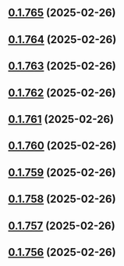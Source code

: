 ## [0.1.765](https://github.com/binary-braids/terraform-oracle/compare/v0.1.764...v0.1.765) (2025-02-26)



## [0.1.764](https://github.com/binary-braids/terraform-oracle/compare/v0.1.763...v0.1.764) (2025-02-26)



## [0.1.763](https://github.com/binary-braids/terraform-oracle/compare/v0.1.762...v0.1.763) (2025-02-26)



## [0.1.762](https://github.com/binary-braids/terraform-oracle/compare/v0.1.761...v0.1.762) (2025-02-26)



## [0.1.761](https://github.com/binary-braids/terraform-oracle/compare/v0.1.760...v0.1.761) (2025-02-26)



## [0.1.760](https://github.com/binary-braids/terraform-oracle/compare/v0.1.759...v0.1.760) (2025-02-26)



## [0.1.759](https://github.com/binary-braids/terraform-oracle/compare/v0.1.758...v0.1.759) (2025-02-26)



## [0.1.758](https://github.com/binary-braids/terraform-oracle/compare/v0.1.757...v0.1.758) (2025-02-26)



## [0.1.757](https://github.com/binary-braids/terraform-oracle/compare/v0.1.756...v0.1.757) (2025-02-26)



## [0.1.756](https://github.com/binary-braids/terraform-oracle/compare/v0.1.755...v0.1.756) (2025-02-26)



